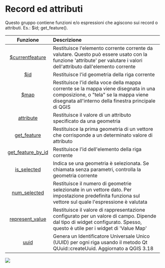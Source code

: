 # Record ed attributi

Questo gruppo contiene funzioni e/o espressioni che agiscono sui record o attributi. Es.: $id; get_feature().

| Funzione  | Descrizione|
|:----------:|:-----------|
|[\$currentfeature]($currentfeature.html)|Restituisce l'elemento corrente corrente da valutare. Questo può essere usato con la funzione 'attribute' per valutare i valori dell'attributo dall'elemento corrente|
|[\$id]($id.html)|Restituisce l'id geometria della riga corrente|
|[\$map]($map.html)|Restituisce l'id della voce della mappa corrente se la mappa viene disegnata in una composizione, o "tela" se la mappa viene disegnata all'interno della finestra principale di QGIS|
|[attribute](attribute.html)|Restituisce il valore di un attributo specificato da una geometria|
|[get_feature](get_feature.html)|Restituisce la prima geometria di un vettore che corrisponde a un determinato valore di attributo|
|[get_feature_by_id](get_feature_by_id.html)|	Restituisce l'id dell'elemento della riga corrente|
|[is_selected](is_selected.html)|	Indica se una geometria è selezionata. Se chiamata senza parametri, controlla la geometria corrente|
|[num_selected](num_selected.html)|Restituisce il numero di geometrie selezionate in un vettore dato. Per impostazione predefinita funziona sul vettore sul quale l'espressione è valutata|
|[represent_value](represent_value.html)|	Restituisce il valore di rappresentazione configurato per un valore di campo. Dipende dal tipo di widget configurato. Spesso, questo è utile per i widget di 'Value Map'|
|[uuid](uuid.html)|Genera un Identificatore Universale Unico (UUID) per ogni riga usando il metodo Qt QUuid::createUuid. Aggiornato a QGIS 3.18|

![](/img/record_e_attributi/gruppo_record_e_attributi1.png)
